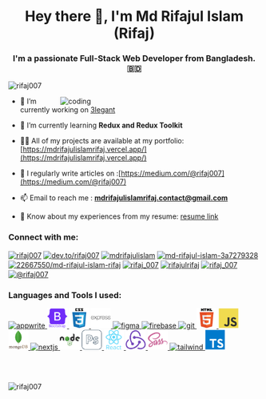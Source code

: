 <h1 align="center">Hey there 👋, I'm Md Rifajul Islam (Rifaj)</h1>
<h3 align="center">I'm a passionate Full-Stack Web Developer from Bangladesh. 🇧🇩</h3>

<p align="left"> <img src="https://komarev.com/ghpvc/?username=rifaj007&label=Profile%20views&color=0e75b6&style=flat" alt="rifaj007" /> </p>

<img align="right" alt="coding" width="400" src="https://camo.githubusercontent.com/4d9f5ecceb711eec6e2018f38a5677dc657c9738d4a65ba3b928c41c0a45b439/68747470733a2f2f6d69726f2e6d656469756d2e636f6d2f6d61782f313336302f302a37513379765349765f7430696f4a2d5a2e676966" alt="rifaj007" />

- 🔭 I’m currently working on [3legant](https://github.com/rifaj007/3legant.git)

- 🌱 I’m currently learning **Redux and Redux Toolkit**

- 👨‍💻 All of my projects are available at my portfolio: [https://mdrifajulislamrifaj.vercel.app/](https://mdrifajulislamrifaj.vercel.app/)

- 📝 I regularly write articles on :[https://medium.com/@rifaj007](https://medium.com/@rifaj007)

- 📫 Email to reach me : **mdrifajulislamrifaj.contact@gmail.com**

- 📄 Know about my experiences from my resume: [resume link](https://drive.google.com/file/d/1YBuarLjtoahQsP-xrAqXjzAJWkqcq-ul/view?usp=sharing)

<h3 align="left">Connect with me:</h3>
<p align="left">
<a href="https://codepen.io/rifaj007" target="blank"><img align="center" src="https://raw.githubusercontent.com/rahuldkjain/github-profile-readme-generator/master/src/images/icons/Social/codepen.svg" alt="rifaj007" height="30" width="40" /></a>
<a href="https://dev.to/dev.to/rifaj007" target="blank"><img align="center" src="https://raw.githubusercontent.com/rahuldkjain/github-profile-readme-generator/master/src/images/icons/Social/devto.svg" alt="dev.to/rifaj007" height="30" width="40" /></a>
<a href="https://twitter.com/mdrifajulislam" target="blank"><img align="center" src="https://raw.githubusercontent.com/rahuldkjain/github-profile-readme-generator/master/src/images/icons/Social/twitter.svg" alt="mdrifajulislam" height="30" width="40" /></a>
<a href="https://linkedin.com/in/md-rifajul-islam-3a7279328" target="blank"><img align="center" src="https://raw.githubusercontent.com/rahuldkjain/github-profile-readme-generator/master/src/images/icons/Social/linked-in-alt.svg" alt="md-rifajul-islam-3a7279328" height="30" width="40" /></a>
<a href="https://stackoverflow.com/users/22667550/md-rifajul-islam-rifaj" target="blank"><img align="center" src="https://raw.githubusercontent.com/rahuldkjain/github-profile-readme-generator/master/src/images/icons/Social/stack-overflow.svg" alt="22667550/md-rifajul-islam-rifaj" height="30" width="40" /></a>
<a href="https://codesandbox.com/rifaj_007" target="blank"><img align="center" src="https://raw.githubusercontent.com/rahuldkjain/github-profile-readme-generator/master/src/images/icons/Social/codesandbox.svg" alt="rifaj_007" height="30" width="40" /></a>
<a href="https://fb.com/rifajulrifaj" target="blank"><img align="center" src="https://raw.githubusercontent.com/rahuldkjain/github-profile-readme-generator/master/src/images/icons/Social/facebook.svg" alt="rifajulrifaj" height="30" width="40" /></a>
<a href="https://instagram.com/rifaj_007" target="blank"><img align="center" src="https://raw.githubusercontent.com/rahuldkjain/github-profile-readme-generator/master/src/images/icons/Social/instagram.svg" alt="rifaj_007" height="30" width="40" /></a>
<a href="https://medium.com/@rifaj007" target="blank"><img align="center" src="https://raw.githubusercontent.com/rahuldkjain/github-profile-readme-generator/master/src/images/icons/Social/medium.svg" alt="@rifaj007" height="30" width="40" /></a>
</p>

<h3 align="left">Languages and Tools I used:</h3>
<p align="left"> <a href="https://appwrite.io" target="_blank" rel="noreferrer"> <img src="https://www.vectorlogo.zone/logos/appwriteio/appwriteio-icon.svg" alt="appwrite" width="40" height="40"/> </a> <a href="https://getbootstrap.com" target="_blank" rel="noreferrer"> <img src="https://raw.githubusercontent.com/devicons/devicon/master/icons/bootstrap/bootstrap-plain-wordmark.svg" alt="bootstrap" width="40" height="40"/> </a> <a href="https://www.w3schools.com/css/" target="_blank" rel="noreferrer"> <img src="https://raw.githubusercontent.com/devicons/devicon/master/icons/css3/css3-original-wordmark.svg" alt="css3" width="40" height="40"/> </a> <a href="https://expressjs.com" target="_blank" rel="noreferrer"> <img src="https://raw.githubusercontent.com/devicons/devicon/master/icons/express/express-original-wordmark.svg" alt="express" width="40" height="40"/> </a> <a href="https://www.figma.com/" target="_blank" rel="noreferrer"> <img src="https://www.vectorlogo.zone/logos/figma/figma-icon.svg" alt="figma" width="40" height="40"/> </a> <a href="https://firebase.google.com/" target="_blank" rel="noreferrer"> <img src="https://www.vectorlogo.zone/logos/firebase/firebase-icon.svg" alt="firebase" width="40" height="40"/> </a> <a href="https://git-scm.com/" target="_blank" rel="noreferrer"> <img src="https://www.vectorlogo.zone/logos/git-scm/git-scm-icon.svg" alt="git" width="40" height="40"/> </a> <a href="https://www.w3.org/html/" target="_blank" rel="noreferrer"> <img src="https://raw.githubusercontent.com/devicons/devicon/master/icons/html5/html5-original-wordmark.svg" alt="html5" width="40" height="40"/> </a> <a href="https://developer.mozilla.org/en-US/docs/Web/JavaScript" target="_blank" rel="noreferrer"> <img src="https://raw.githubusercontent.com/devicons/devicon/master/icons/javascript/javascript-original.svg" alt="javascript" width="40" height="40"/> </a> <a href="https://www.mongodb.com/" target="_blank" rel="noreferrer"> <img src="https://raw.githubusercontent.com/devicons/devicon/master/icons/mongodb/mongodb-original-wordmark.svg" alt="mongodb" width="40" height="40"/> </a> <a href="https://nextjs.org/" target="_blank" rel="noreferrer"> <img src="https://cdn.worldvectorlogo.com/logos/nextjs-2.svg" alt="nextjs" width="40" height="40"/> </a> <a href="https://nodejs.org" target="_blank" rel="noreferrer"> <img src="https://raw.githubusercontent.com/devicons/devicon/master/icons/nodejs/nodejs-original-wordmark.svg" alt="nodejs" width="40" height="40"/> </a> <a href="https://www.photoshop.com/en" target="_blank" rel="noreferrer"> <img src="https://raw.githubusercontent.com/devicons/devicon/master/icons/photoshop/photoshop-line.svg" alt="photoshop" width="40" height="40"/> </a> <a href="https://reactjs.org/" target="_blank" rel="noreferrer"> <img src="https://raw.githubusercontent.com/devicons/devicon/master/icons/react/react-original-wordmark.svg" alt="react" width="40" height="40"/> </a> <a href="https://redux.js.org" target="_blank" rel="noreferrer"> <img src="https://raw.githubusercontent.com/devicons/devicon/master/icons/redux/redux-original.svg" alt="redux" width="40" height="40"/> </a> <a href="https://sass-lang.com" target="_blank" rel="noreferrer"> <img src="https://raw.githubusercontent.com/devicons/devicon/master/icons/sass/sass-original.svg" alt="sass" width="40" height="40"/> </a> <a href="https://tailwindcss.com/" target="_blank" rel="noreferrer"> <img src="https://www.vectorlogo.zone/logos/tailwindcss/tailwindcss-icon.svg" alt="tailwind" width="40" height="40"/> </a> <a href="https://www.typescriptlang.org/" target="_blank" rel="noreferrer"> <img src="https://raw.githubusercontent.com/devicons/devicon/master/icons/typescript/typescript-original.svg" alt="typescript" width="40" height="40"/> </a> </p>
<br/><br/>
<p><img align="left" src="https://github-readme-stats.vercel.app/api/top-langs?username=rifaj007&show_icons=true&locale=en&layout=compact" alt="rifaj007" /></p>

